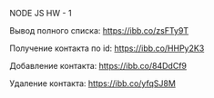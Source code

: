 NODE JS HW - 1

Вывод полного списка:
https://ibb.co/zsFTy9T

Получение контакта по id:
https://ibb.co/HHPy2K3

Добавление контакта:
https://ibb.co/84DdCf9

Удаление контакта:
https://ibb.co/yfqSJ8M
